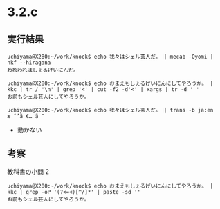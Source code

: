 # 3.2.c

## 実行結果

```
uchiyama@X280:~/work/knock$ echo 我々はシェル芸人だ。 | mecab -Oyomi | nkf --hiragana
われわれはしぇるげいにんだ。
```

```
uchiyama@X280:~/work/knock$ echo おまえもしぇるげいにんにしてやろうか。 | kkc | tr / '\n' | grep '<' | cut -f2 -d'<' | xargs | tr -d ' '
お前もシェル芸人にしてやろうか。
```

```
uchiyama@X280:~/work/knock$ echo 我々はシェル芸人だ。 | trans -b ja:en
æ ˆ’ã €… ã ¯
```
- 動かない

## 考察

教科書の小問 2

```
uchiyama@X280:~/work/knock$ echo おまえもしぇるげいにんにしてやろうか。 | kkc | grep -oP '(?<=<)[^/]*' | paste -sd ''
お前もシェル芸人にしてやろうか。
```
